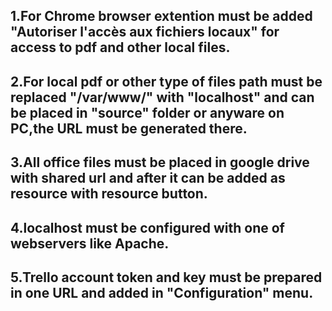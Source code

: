 ## 1.For Chrome browser extention must be added  "Autoriser l'accès aux fichiers locaux" for access to pdf and other local files.
## 2.For local pdf or other type of files path must be replaced "/var/www/" with "localhost" and can be placed in "source" folder or anyware on PC,the URL must be generated there.
## 3.All office files must be placed in google drive with shared url and after it can be added as resource with resource button.
## 4.localhost must be configured with one of webservers like Apache.
## 5.Trello account token and key must be prepared in one URL and added in "Configuration" menu.





